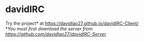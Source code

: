 # davidIRC
 Try the project* at https://davidlao27.github.io/davidIRC-Client/<br>
 **You must first download the server from https://github.com/davidlao27/davidIRC-Server*
